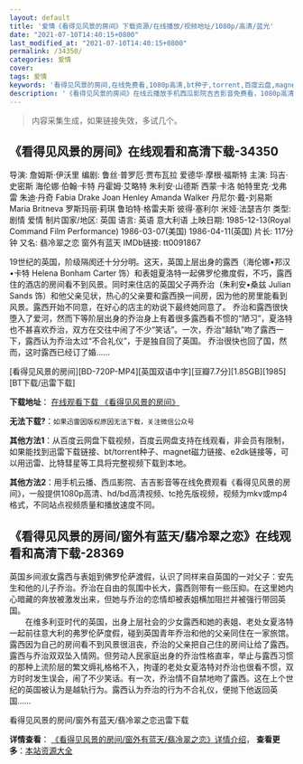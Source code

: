 ```yaml
---
layout: default
title: '爱情《看得见风景的房间》下载资源/在线播放/视频地址/1080p/高清/蓝光'
date: "2021-07-10T14:40:15+0800"
last_modified_at: "2021-07-10T14:40:15+0800"
permalink: /34350/
categories: 爱情
cover:
tags: 爱情
keywords: '看得见风景的房间,在线免费看,1080p高清,bt种子,torrent,百度云盘,magnet,磁力链,迅雷下载资源'
description: '《看得见风景的房间》在线云播放手机西瓜影院吉吉影音免费看，1080p高清bd/hd未删减完整版和tc抢先枪版，mkv/mp4格式，附带bt/torrent种子、magnet/磁力链、百度云盘、网盘资源迅雷下载链接'
---
```


>内容采集生成，如果链接失效，多试几个。


## 《看得见风景的房间》在线观看和高清下载-34350

导演: 詹姆斯·伊沃里 编剧: 鲁丝·普罗厄·贾布瓦拉 爱德华·摩根·福斯特 主演: 玛吉·史密斯 海伦娜·伯翰·卡特 丹霍姆·艾略特 朱利安·山德斯 西蒙·卡洛 帕特里克·戈弗雷 朱迪·丹奇 Fabia Drake Joan Henley Amanda Walker 丹尼尔·戴-刘易斯 Maria Britneva 罗斯玛丽·莉琪 鲁珀特·格雷夫斯 彼得·塞利尔 米娅·法瑟吉尔 类型: 剧情 爱情 制片国家/地区: 英国 语言: 英语 意大利语 上映日期: 1985-12-13(Royal Command Film Performance) 1986-03-07(美国) 1986-04-11(英国) 片长: 117分钟 又名: 翡冷翠之恋 窗外有蓝天 IMDb链接: tt0091867

19世纪的英国，阶级隔阂还十分分明。这天，英国上层出身的露西（海伦娜•邦汉•卡特 Helena Bonham Carter 饰）和表姐夏洛特一起佛罗伦撒度假，不巧，露西住的酒店的房间看不到风景。同时来住店的英国父子两乔治（朱利安•桑兹 Julian Sands 饰）和他父亲见状，热心的父亲要和露西换一间房，因为他的房里能看到风景。露西开始不同意，在好心的店主的劝说下最终她同意了。 乔治和露西很快堕入了爱河，然而下等阶层出身的乔治身上有着很多露西看不惯的“陋习”，夏洛特也不甚喜欢乔治，双方在交往中闹了不少“笑话”。一次，乔治“越轨”吻了露西一下，露西认为乔治太过“不合礼仪”，于是独自回了英国。 乔治很快也回了国，然而，这时露西已经订了婚……


[看得见风景的房间][BD-720P-MP4][英国双语中字][豆瓣7.7分][1.85GB][1985][BT下载/迅雷下载]

**下载地址**： [在线观看下载 《看得见风景的房间》](https://www.btdx8.com/torrent/a_room_with_a_view_1985.html) 


**无法下载?**：`如果迅雷因版权原因无法下载，关注微信公众号 `

**其他方法1**：从百度云网盘下载视频，百度云网盘支持在线观看，非会员有限制，如果能找到迅雷下载链接、bt/torrent种子、magnet磁力链接、e2dk链接等，可以用迅雷、比特彗星等工具将完整视频下载到本地。

**其他方法2**：用手机云播、西瓜影院、吉吉影音等在线免费观看《看得见风景的房间》，一般提供1080p高清、hd/bd高清视频、tc抢先版视频，视频为mkv或mp4格式，不同站点视频质量和播放速度不同。


## 《看得见风景的房间/窗外有蓝天/翡冷翠之恋》在线观看和高清下载-28369

英国乡间淑女露西与表姐到佛罗伦萨渡假，认识了同样来自英国的一对父子：安先生和他的儿子乔治。乔治在自由的氛围中长大，露西则带有一些压抑。在这里她内心暗藏的奔放被激发出来，但她与乔治的恋情却被表姐横加阻拦并被强行带回英国。<br />　　在维多利亚时代的英国，出身上层社会的少女露西和她的表姐、老处女夏洛特一起前往意大利的弗罗伦萨度假，碰到英国青年乔治和他的父亲同住在一家旅馆。露西因为自己的房间看不到风景很沮丧，乔治的父亲把自己住的房间让给了露西。露西与乔治双双坠入情网。但劳动人民家庭出身的乔治性格直率，举止与露西习惯的那种上流阶层的繁文缛礼格格不入，拘谨的老处女夏洛特对乔治也很看不惯，双方时时发生误会，闹了不少笑话。有一次，乔治情不自禁地吻了露西。这在上个世纪的英国被认为是越轨行为。露西认为乔治的行为不合礼仪，便抛下他返回英国&hellip;…


看得见风景的房间/窗外有蓝天/翡冷翠之恋迅雷下载

**详情查看**： [《看得见风景的房间/窗外有蓝天/翡冷翠之恋》详情介绍](/movie/28369/)， **查看更多**：[本站资源大全](/movie/t/all/)

